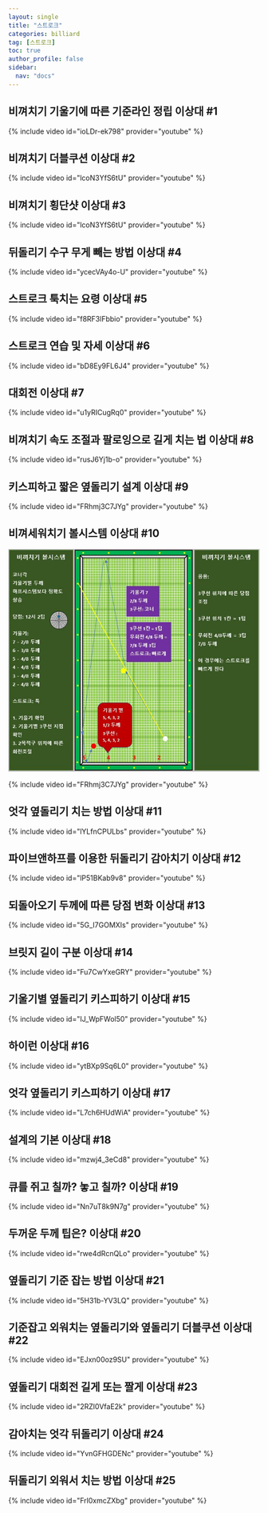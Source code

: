 ```yaml
---
layout: single
title: "스트로크"
categories: billiard
tag: [스트로크]
toc: true
author_profile: false
sidebar:
  nav: "docs"
---
```


## 비껴치기 기울기에 따른 기준라인 정립 이상대 #1

{% include video id="ioLDr-ek798" provider="youtube" %}

## 비껴치기 더블쿠션 이상대 #2

{% include video id="lcoN3YfS6tU" provider="youtube" %}

## 비껴치기 횡단샷 이상대 #3

{% include video id="lcoN3YfS6tU" provider="youtube" %}

## 뒤돌리기 수구 무게 빼는 방법 이상대 #4

{% include video id="ycecVAy4o-U" provider="youtube" %}

## 스트로크 툭치는 요령 이상대 #5

{% include video id="f8RF3lFbbio" provider="youtube" %}

## 스트로크 연습 및 자세 이상대 #6

{% include video id="bD8Ey9FL6J4" provider="youtube" %}

## 대회전 이상대 #7

{% include video id="u1yRICugRq0" provider="youtube" %}

## 비껴치기 속도 조절과 팔로잉으로 길게 치는 법 이상대 #8

{% include video id="rusJ6Yj1b-o" provider="youtube" %}

## 키스피하고 짧은 옆돌리기 설계 이상대 #9

{% include video id="FRhmj3C7JYg" provider="youtube" %}

## 비껴세워치기 볼시스템 이상대 #10

[![비껴치기 볼시스템 이상대](/images/%EB%B9%84%EA%BB%B4%EC%B9%98%EA%B8%B0%20%EB%B3%BC%EC%8B%9C%EC%8A%A4%ED%85%9C%20%EC%96%91%EB%B9%B5.png)](/images/%EB%B9%84%EA%BB%B4%EC%B9%98%EA%B8%B0%20%EB%B3%BC%EC%8B%9C%EC%8A%A4%ED%85%9C%20%EC%96%91%EB%B9%B5.png)

{% include video id="FRhmj3C7JYg" provider="youtube" %}

## 엇각 옆돌리기 치는 방법 이상대 #11

{% include video id="lYLfnCPULbs" provider="youtube" %}

## 파이브앤하프를 이용한 뒤돌리기 감아치기 이상대 #12

{% include video id="lP51BKab9v8" provider="youtube" %}

## 되돌아오기 두께에 따른 당점 변화 이상대 #13

{% include video id="5G_I7GOMXIs" provider="youtube" %}

## 브릿지 길이 구분 이상대 #14

{% include video id="Fu7CwYxeGRY" provider="youtube" %}

## 기울기별 옆돌리기 키스피하기 이상대 #15

{% include video id="IJ_WpFWol50" provider="youtube" %}

## 하이런 이상대 #16

{% include video id="ytBXp9Sq6L0" provider="youtube" %}

## 엇각 옆돌리기 키스피하기 이상대 #17

{% include video id="L7ch6HUdWiA" provider="youtube" %}

## 설계의 기본 이상대 #18

{% include video id="mzwj4_3eCd8" provider="youtube" %}

## 큐를 쥐고 칠까? 놓고 칠까? 이상대 #19

{% include video id="Nn7uT8k9N7g" provider="youtube" %}

## 두꺼운 두께 팁은? 이상대 #20

{% include video id="rwe4dRcnQLo" provider="youtube" %}

## 옆돌리기 기준 잡는 방법 이상대 #21

{% include video id="5H31b-YV3LQ" provider="youtube" %}

## 기준잡고 외워치는 옆돌리기와 옆돌리기 더블쿠션 이상대 #22

{% include video id="EJxn00oz9SU" provider="youtube" %}

## 옆돌리기 대회전 길게 또는 짤게 이상대 #23

{% include video id="2RZl0VfaE2k" provider="youtube" %}

## 감아치는 엇각 뒤돌리기 이상대 #24

{% include video id="YvnGFHGDENc" provider="youtube" %}

## 뒤돌리기 외워서 치는 방법 이상대 #25

{% include video id="Frl0xmcZXbg" provider="youtube" %}
